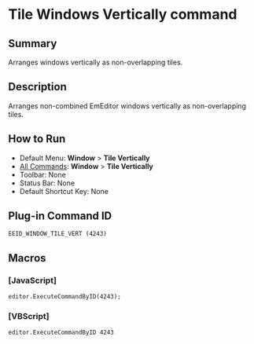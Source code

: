 # Tile Windows Vertically command

## Summary

Arranges windows vertically as non-overlapping tiles.

## Description

Arranges non-combined EmEditor windows vertically as non-overlapping tiles.

## How to Run

- Default Menu: **Window** \> **Tile Vertically**
- [All Commands](../tools/all_commands): **Window**
\> **Tile Vertically**
- Toolbar: None
- Status Bar: None
- Default Shortcut Key: None

## Plug-in Command ID

```
EEID_WINDOW_TILE_VERT (4243)```

## Macros

### \[JavaScript\]

```
editor.ExecuteCommandByID(4243);
```

### \[VBScript\]

```
editor.ExecuteCommandByID 4243
```
